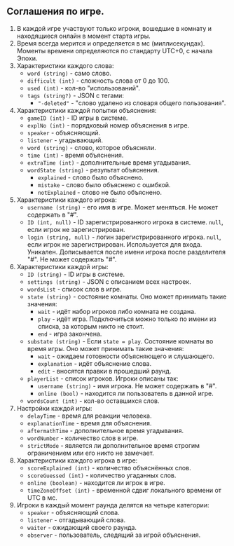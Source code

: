 ## Соглашения по игре.
1. В каждой игре участвуют только игроки, вошедшие в комнату и находящиеся онлайн в момент старта игры.
1. Время всегда мерится и определяется в мс (миллисекундах). Моменты времени определяются по стандарту UTC+0, с начала Эпохи.
1. Характеристики каждого слова:
    - `word (string)` - само слово.
    - `difficult (int)` - сложность слова от 0 до 100.
    - `used (int)` - кол-во "использований".
    - `tags (string?)` - JSON с тегами:
        - `"-deleted"` - "слово удалено из словаря общего пользования".
1. Характеристики каждой попытки объяснения:
    - `gameID (int)` - ID игры в системе.
    - `explNo (int)` - порядковый номер объяснения в игре.
    - `speaker` - объясняющий.
    - `listener` - угадывающий.
    - `word (string)` - слово, которое объясняли.
    - `time (int)` - время объяснения.
    - `extraTime (int)` - дополнительные время угадывания.
    - `wordState (string)` - результат объяснения.
        - `explained` - слово было объяснено.
        - `mistake` - слово было объяснено с ошибкой.
        - `notExplained` - слово не было объяснено.
1. Характеристики каждого игрока:
    - `username (string)` - его имя в игре. Может меняться. Не может содержать в "#".
    - `ID (int, null)` - ID зарегистрированного игрока в системе. `null`, если игрок не зарегистрирован.
    - `login (string, null)` - логин зарегистрированного игрока. `null`, если игрок не зарегистрирован.
    Используется для входа. Уникален. Дописывается после имени игрока после разделителя "#". Не может содержать "#".
1. Характеристики каждой игры:
    - `ID (string)` - ID игры в системе.
    - `settings (string)` - JSON с описанием всех настроек.
    - `wordsList` - список слов в игре.
    - `state (string)` - состояние комнаты. Оно может принимать такие значения:
        - `wait` - идёт набор игроков либо комната не создана.
        - `play` - идёт игра. Подключиться можно только по имени из списка, за которым никто не стоит.
        - `end` - игра закончена.
    - `substate (string)` - Если `state = play`. Состояние комнаты во время игры. Оно может принимать такие значения:
        - `wait` - ожидаем готовности объясняющего и слушающего.
        - `explanation` - идёт объяснение слова.
        - `edit` - вносятся правки в прошедший раунд.
    - `playerList` - список игроков. Игроки описаны так:
        - `username (string)` - имя игрока. Не может содержать в "#".
        - `online (bool)` - находится ли пользователь в данной игре.
    - `wordsCount (int)` - кол-во оставшихся слов.
1. Настройки каждой игры:
    - `delayTime` - время для реакции человека.
    - `explanationTime` - время для объяснения.
    - `aftermathTime` - дополнительное время угадывания.
    - `wordNumber` - количество слов в игре.
    - `strictMode` - является ли дополнительное время строгим ограничением или его никто не замечает.
1. Характеристики каждого игрока в игре:
    - `scoreExplained (int)` - количество объяснённых слов.
    - `scoreGuessed (int)` - количество угаданных слов.
    - `online (boolean)` - находится ли игрок в игре.
    - `timeZoneOffset (int)` - временной сдвиг локального времени от UTC в мс.
1. Игроки в каждый момент раунда делятся на четыре категории:
    - `speaker` - объясняющий слова.
    - `listener` - отгадывающий слова.
    - `waiter` - ожидающий своего раунда.
    - `observer` - пользователь, следящий за игрой объяснения.